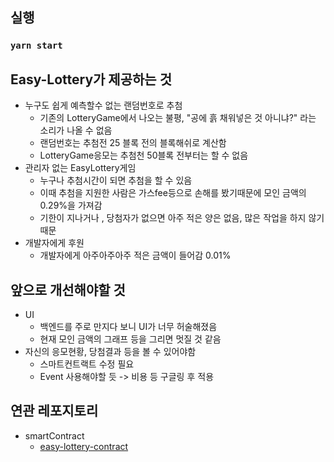 ## 실행
### `yarn start`

## Easy-Lottery가 제공하는 것
* 누구도 쉽게 예측할수 없는 랜덤번호로 추첨
  - 기존의 LotteryGame에서 나오는 불평, "공에 흙 채워넣은 것 아니냐?" 라는 소리가 나올 수 없음
  - 랜덤번호는 추첨전 25 블록 전의 블록해쉬로 계산함
  - LotteryGame응모는 추첨천 50블록 전부터는 할 수 없음
* 관리자 없는 EasyLottery게임
  - 누구나 추첨시간이 되면 추첨을 할 수 있음
  - 이때 추첨을 지원한 사람은 가스fee등으로 손해를 봤기때문에 모인 금액의 0.29%을 가져감
  - 기한이 지나거나 , 당첨자가 없으면 아주 적은 양은 없음, 많은 작업을 하지 않기 때문
* 개발자에게 후원
  - 개발자에게 아주아주아주 적은 금액이 들어감 0.01%
  
## 앞으로 개선해야할 것 
* UI 
  - 백엔드를 주로 만지다 보니 UI가 너무 허술해졌음 
  - 현재 모인 금액의 그래프 등을 그리면 멋질 것 같음
* 자신의 응모현황, 당첨결과 등을 볼 수 있어야함
  - 스마트컨트랙트 수정 필요
  - Event 사용해야할 듯 -> 비용 등 구글링 후 적용

## 연관 레포지토리
* smartContract
  - [easy-lottery-contract](https://github.com/JinDogNOOB/easy-lottery-contract)
